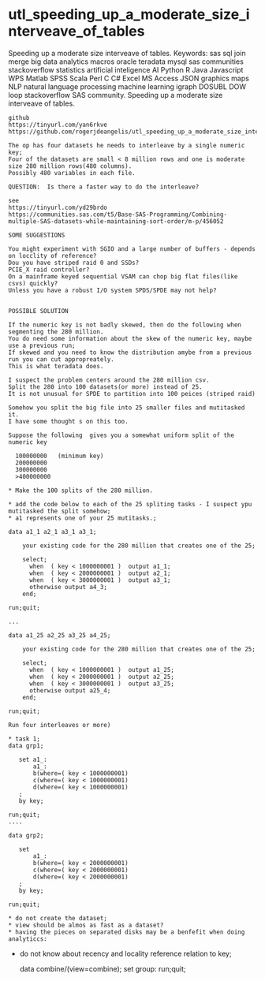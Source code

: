 # utl_speeding_up_a_moderate_size_interveave_of_tables
Speeding up a moderate size interveave of tables. Keywords: sas sql join merge big data analytics macros oracle teradata mysql sas communities stackoverflow statistics artificial inteligence AI Python R Java Javascript WPS Matlab SPSS Scala Perl C C# Excel MS Access JSON graphics maps NLP natural language processing machine learning igraph DOSUBL DOW loop stackoverflow SAS community.
    Speeding up a moderate size interveave of tables.

    github
    https://tinyurl.com/yan6rkve
    https://github.com/rogerjdeangelis/utl_speeding_up_a_moderate_size_interveave_of_tables

    The op has four datasets he needs to interleave by a single numeric key;
    Four of the datasets are small < 8 million rows and one is moderate size 280 million rows(480 columns).
    Possibly 480 variables in each file.

    QUESTION:  Is there a faster way to do the interleave?

    see
    https://tinyurl.com/yd29brdo
    https://communities.sas.com/t5/Base-SAS-Programming/Combining-multiple-SAS-datasets-while-maintaining-sort-order/m-p/456052

    SOME SUGGESTIONS

    You might experiment with SGIO and a large number of buffers - depends on locclity of reference?
    Dou you have striped raid 0 and SSDs?
    PCIE_X raid controller?
    On a mainframe keyed sequential VSAM can chop big flat files(like csvs) quickly?
    Unless you have a robust I/O system SPDS/SPDE may not help?


    POSSIBLE SOLUTION

    If the numeric key is not badly skewed, then do the following when segmenting the 280 million.
    You do need some information about the skew of the numeric key, maybe use a previous run;
    If skewed and you need to know the distribution amybe from a previous run you can cut appropreately.
    This is what teradata does.

    I suspect the problem centers around the 280 million csv.
    Split the 280 into 100 datasets(or more) instead of 25.
    It is not unusual for SPDE to partition into 100 peices (striped raid)

    Somehow you split the big file into 25 smaller files and mutitasked it.
    I have some thought s on this too.

    Suppose the following  gives you a somewhat uniform split of the numeric key

      100000000   (minimum key)
      200000000
      300000000
      >400000000

    * Make the 100 splits of the 280 million.

    * add the code below to each of the 25 spliting tasks - I suspect ypu mutitasked the split somehow;
    * a1 represents one of your 25 mutitasks.;

    data a1_1 a2_1 a3_1 a3_1;

        your existing code for the 280 million that creates one of the 25;

        select;
          when  ( key < 1000000001 )  output a1_1;
          when  ( key < 2000000001 )  output a2_1;
          when  ( key < 3000000001 )  output a3_1;
          otherwise output a4_3;
        end;

    run;quit;

    ...

    data a1_25 a2_25 a3_25 a4_25;

        your existing code for the 280 million that creates one of the 25;

        select;
          when  ( key < 1000000001 )  output a1_25;
          when  ( key < 2000000001 )  output a2_25;
          when  ( key < 3000000001 )  output a3_25;
          otherwise output a25_4;
        end;

    run;quit;

    Run four interleaves or more)

    * task 1;
    data grp1;

       set a1_:
           a1_:
           b(where=( key < 1000000001)
           c(where=( key < 1000000001)
           d(where=( key < 1000000001)
       ;
       by key;

    run;quit;
    ....

    data grp2;

       set
           a1_:
           b(where=( key < 2000000001)
           c(where=( key < 2000000001)
           d(where=( key < 2000000001)
       ;
       by key;

    run;quit;

    * do not create the dataset;
    * view should be almos as fast as a dataset?
    * having the pieces on separated disks may be a benfefit when doing analyticcs:
    
* do not know about recency and locality reference relation to key;


    data combine/(view=combine);
      set
         group:
    run;quit;

